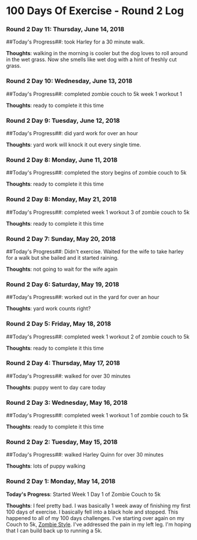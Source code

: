 # 100 Days Of Exercise - Round 2 Log

### Round 2 Day 11: Thursday, June 14, 2018

##Today's Progress##:  took Harley for a 30 minute walk.

**Thoughts**:  walking in the morning is cooler but the dog loves to roll around in the wet grass.  Now she smells like wet dog with a hint of freshly cut grass.

### Round 2 Day 10: Wednesday, June 13, 2018

##Today's Progress##:  completed zombie couch to 5k week 1 workout 1

**Thoughts**:  ready to complete it this time

### Round 2 Day 9: Tuesday, June 12, 2018

##Today's Progress##:  did yard work for over an hour

**Thoughts**:  yard work will knock it out every single time.

### Round 2 Day 8: Monday, June 11, 2018

##Today's Progress##:  completed the story begins of zombie couch to 5k

**Thoughts**:  ready to complete it this time

### Round 2 Day 8: Monday, May 21, 2018

##Today's Progress##:  completed week 1 workout 3 of zombie couch to 5k

**Thoughts**:  ready to complete it this time

### Round 2 Day 7: Sunday, May 20, 2018

##Today's Progress##:  Didn't exercise.  Waited for the wife to take harley for a walk but she bailed and it started raining.

**Thoughts**:  not going to wait for the wife again

### Round 2 Day 6: Saturday, May 19, 2018

##Today's Progress##:  worked out in the yard for over an hour

**Thoughts**:  yard work counts right?

### Round 2 Day 5: Friday, May 18, 2018

##Today's Progress##:  completed week 1 workout 2 of zombie couch to 5k

**Thoughts**:  ready to complete it this time

### Round 2 Day 4: Thursday, May 17, 2018

##Today's Progress##:  walked for over 30 minutes

**Thoughts**:  puppy went to day care today

### Round 2 Day 3: Wednesday, May 16, 2018

##Today's Progress##:  completed week 1 workout 1 of zombie couch to 5k

**Thoughts**:  ready to complete it this time

### Round 2 Day 2: Tuesday, May 15, 2018

##Today's Progress##:  walked Harley Quinn for over 30 minutes

**Thoughts**:  lots of puppy walking

### Round 2 Day 1: Monday, May 14, 2018

**Today's Progress**: Started Week 1 Day 1 of Zombie Couch to 5k

**Thoughts**: I feel pretty bad.  I was basically 1 week away of finishing my first 100 days of exercise.  I basically fell into a black hole and stopped.  This happened to all of my 100 days challenges.  I've starting over again on my Couch to 5k, [Zombie Style](https://zombiesrungame.com/).  I've addressed the pain in my left leg.  I'm hoping that I can build back up to running a 5k.

